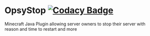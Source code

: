# OpsyStop [![Codacy Badge](https://api.codacy.com/project/badge/Grade/08dfb37aeef449219d0e38636b93b6e6)](https://www.codacy.com/manual/ZeTioZ/OpsyStop?utm_source=github.com&amp;utm_medium=referral&amp;utm_content=ZeTioZ/OpsyStop&amp;utm_campaign=Badge_Grade)
Minecraft Java Plugin allowing server owners to stop their server with reason and time to restart and more
